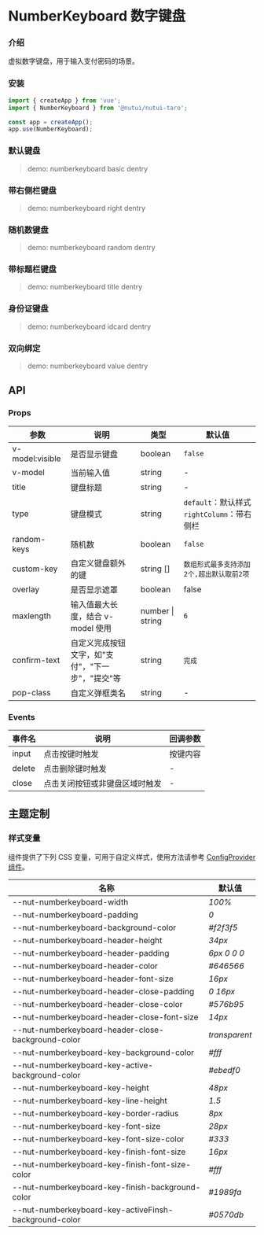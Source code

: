 # NumberKeyboard 数字键盘

### 介绍

虚拟数字键盘，用于输入支付密码的场景。

### 安装

```js
import { createApp } from 'vue';
import { NumberKeyboard } from '@nutui/nutui-taro';

const app = createApp();
app.use(NumberKeyboard);
```

### 默认键盘

> demo: numberkeyboard basic dentry

### 带右侧栏键盘

> demo: numberkeyboard right dentry

### 随机数键盘

> demo: numberkeyboard random dentry

### 带标题栏键盘

> demo: numberkeyboard title dentry

### 身份证键盘

> demo: numberkeyboard idcard dentry

### 双向绑定

> demo: numberkeyboard value dentry

## API

### Props

| 参数 | 说明 | 类型 | 默认值 |
| --- | --- | --- | --- |
| v-model:visible | 是否显示键盘 | boolean | `false` |
| v-model | 当前输入值 | string | - |
| title | 键盘标题 | string | - |
| type | 键盘模式 | string | `default`：默认样式<br>`rightColumn`：带右侧栏 |
| random-keys | 随机数 | boolean | `false` |
| custom-key | 自定义键盘额外的键 | string [] | `数组形式最多支持添加2个,超出默认取前2项` |
| overlay | 是否显示遮罩 | boolean | false |
| maxlength | 输入值最大长度，结合 v-model 使用 | number \| string | `6` |
| confirm-text | 自定义完成按钮文字，如"支付"，"下一步"，"提交"等 | string | `完成` |
| pop-class | 自定义弹框类名 | string | - |

### Events

| 事件名 | 说明 | 回调参数 |
| --- | --- | --- |
| input | 点击按键时触发 | 按键内容 |
| delete | 点击删除键时触发 | - |
| close | 点击关闭按钮或非键盘区域时触发 | - |

## 主题定制

### 样式变量

组件提供了下列 CSS 变量，可用于自定义样式，使用方法请参考 [ConfigProvider 组件](#/zh-CN/component/configprovider)。

| 名称 | 默认值 |
| --- | --- |
| --nut-numberkeyboard-width | _100%_ |
| --nut-numberkeyboard-padding | _0_ |
| --nut-numberkeyboard-background-color | _#f2f3f5_ |
| --nut-numberkeyboard-header-height | _34px_ |
| --nut-numberkeyboard-header-padding | _6px 0 0 0_ |
| --nut-numberkeyboard-header-color | _#646566_ |
| --nut-numberkeyboard-header-font-size | _16px_ |
| --nut-numberkeyboard-header-close-padding | _0 16px_ |
| --nut-numberkeyboard-header-close-color | _#576b95_ |
| --nut-numberkeyboard-header-close-font-size | _14px_ |
| --nut-numberkeyboard-header-close-background-color | _transparent_ |
| --nut-numberkeyboard-key-background-color | _#fff_ |
| --nut-numberkeyboard-key-active-background-color | _#ebedf0_ |
| --nut-numberkeyboard-key-height | _48px_ |
| --nut-numberkeyboard-key-line-height | _1.5_ |
| --nut-numberkeyboard-key-border-radius | _8px_ |
| --nut-numberkeyboard-key-font-size | _28px_ |
| --nut-numberkeyboard-key-font-size-color | _#333_ |
| --nut-numberkeyboard-key-finish-font-size | _16px_ |
| --nut-numberkeyboard-key-finish-font-size-color | _#fff_ |
| --nut-numberkeyboard-key-finish-background-color | _#1989fa_ |
| --nut-numberkeyboard-key-activeFinsh-background-color | _#0570db_ |
